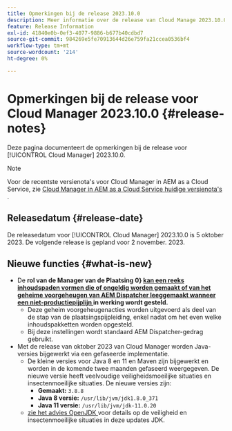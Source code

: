 ```yaml
---
title: Opmerkingen bij de release 2023.10.0
description: Meer informatie over de release van Cloud Manage 2023.10.0.
feature: Release Information
exl-id: 41840e0b-0ef3-4077-9886-b677b40cdbd7
source-git-commit: 984269e5fe70913644d26e759fa21ccea0536bf4
workflow-type: tm+mt
source-wordcount: '214'
ht-degree: 0%

---
```


# Opmerkingen bij de release voor Cloud Manager 2023.10.0 {#release-notes}

Deze pagina documenteert de opmerkingen bij de release voor [!UICONTROL Cloud Manager] 2023.10.0.

>[!NOTE]
>
>Voor de recentste versienota&#39;s voor Cloud Manager in AEM as a Cloud Service, zie [ Cloud Manager in AEM as a Cloud Service huidige versienota&#39;s ](https://experienceleague.adobe.com/en/docs/experience-manager-cloud-service/content/release-notes/cloud-manager/current).

## Releasedatum {#release-date}

De releasedatum voor [!UICONTROL Cloud Manager] 2023.10.0 is 5 oktober 2023. De volgende release is gepland voor 2 november. 2023.

## Nieuwe functies {#what-is-new}

* De **rol van de Manager van de Plaatsing 0} [ kan een reeks inhoudspaden vormen die of ongeldig worden gemaakt of van het geheime voorgeheugen van AEM Dispatcher leeggemaakt wanneer een niet-productiepijplijn ](/help/using/non-production-pipelines.md) in werking wordt gesteld.**
   * Deze geheim voorgeheugenacties worden uitgevoerd als deel van de stap van de plaatsingspijpleiding, enkel nadat om het even welke inhoudspakketten worden opgesteld.
   * Bij deze instellingen wordt standaard AEM Dispatcher-gedrag gebruikt.
* Met de release van oktober 2023 van Cloud Manager worden Java-versies bijgewerkt via een gefaseerde implementatie.
   * De kleine versies voor Java 8 en 11 en Maven zijn bijgewerkt en worden in de komende twee maanden gefaseerd weergegeven. De nieuwe versie heeft veelvoudige veiligheidsmoeilijke situaties en insectenmoeilijke situaties. De nieuwe versies zijn:
      * **Gemaakt:** `3.8.8`
      * **Java 8 versie:** `/usr/lib/jvm/jdk1.8.0_371`
      * **Java 11 versie:** `/usr/lib/jvm/jdk-11.0.20`
   * [ zie het advies OpenJDK ](https://openjdk.org/groups/vulnerability/advisories/) voor details op de veiligheid en insectenmoeilijke situaties in deze updates JDK.
